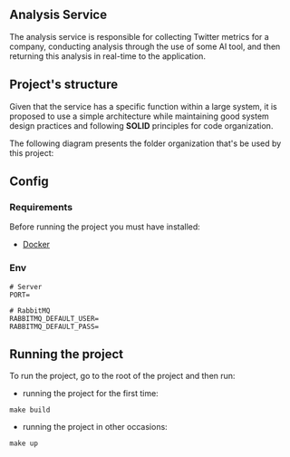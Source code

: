 ## Analysis Service

The analysis service is responsible for collecting Twitter metrics for a company, conducting analysis through the use of some AI tool, and then returning this analysis in real-time to the application.

## Project's structure

Given that the service has a specific function within a large system, it is proposed to use a simple architecture while maintaining good system design practices and following **SOLID** principles for code organization.
 
The following diagram presents the folder organization that's be used by this project:

## Config

### Requirements

Before running the project you must have installed:

- [Docker](https://www.docker.com/)


### Env 

````
# Server
PORT=

# RabbitMQ
RABBITMQ_DEFAULT_USER=
RABBITMQ_DEFAULT_PASS=
````

## Running the project

To run the project, go to the root of the project and then run:

- running the project for the first time: 

````
make build
````

- running the project in other occasions: 

````
make up
````